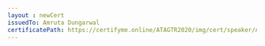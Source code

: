```yaml
--- 
layout : newCert 
issuedTo: Amruta Dungarwal
certificatePath: https://certifyme.online/ATAGTR2020/img/cert/speaker/AmrutaDungarwal_566a7.png
--- 
```

